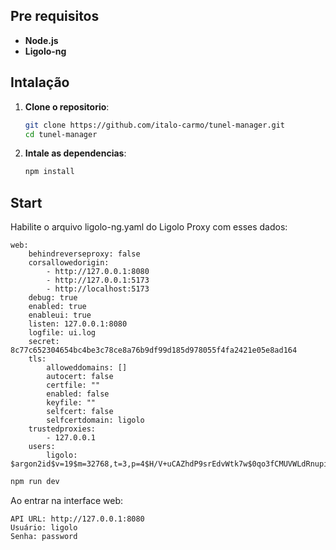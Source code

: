 ## Pre requisitos

- **Node.js**
- **Ligolo-ng**

## Intalação

1. **Clone o repositorio**:

   ```bash
   git clone https://github.com/italo-carmo/tunel-manager.git
   cd tunel-manager
   ```

2. **Intale as dependencias**:

   ```bash
   npm install
   ```

## Start

Habilite o arquivo ligolo-ng.yaml do Ligolo Proxy com esses dados:
```
web:
    behindreverseproxy: false
    corsallowedorigin:
        - http://127.0.0.1:8080
        - http://127.0.0.1:5173
        - http://localhost:5173
    debug: true
    enabled: true
    enableui: true
    listen: 127.0.0.1:8080
    logfile: ui.log
    secret: 8c77c652304654bc4be3c78ce8a76b9df99d185d978055f4fa2421e05e8ad164
    tls:
        alloweddomains: []
        autocert: false
        certfile: ""
        enabled: false
        keyfile: ""
        selfcert: false
        selfcertdomain: ligolo
    trustedproxies:
        - 127.0.0.1
    users:
        ligolo: $argon2id$v=19$m=32768,t=3,p=4$H/V+uCAZhdP9srEdvWtk7w$0qo3fCMUVWLdRnupiYd+uYZRTmvSFqI19tDN+FI7Mzc

```

```bash
npm run dev
```

Ao entrar na interface web:
```
API URL: http://127.0.0.1:8080
Usuário: ligolo
Senha: password
```
